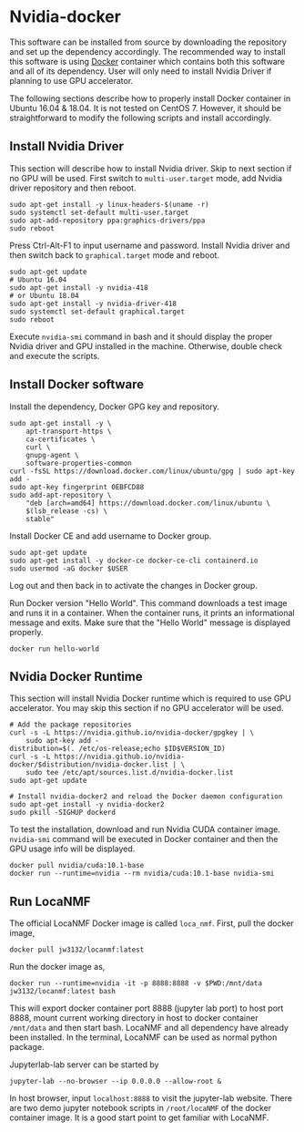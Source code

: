 # Nvidia-docker


This software can be installed from source by downloading the repository and set up
the dependency accordingly. The recommended way to install this 
software is using [Docker](https://www.docker.com/why-docker) container which contains both this software and all of its 
dependency. User will only need to install Nvidia Driver if planning to use GPU 
accelerator.

The following sections describe how to properly install Docker container in Ubuntu 
16.04 & 18.04. It is not tested on CentOS 7. However, it should be 
straightforward to modify the following scripts and install accordingly. 


## Install Nvidia Driver

This section will describe how to install Nvidia driver. Skip to next section if no GPU 
will be used. First switch to `multi-user.target` mode, add Nvidia driver repository and then reboot.

```
sudo apt-get install -y linux-headers-$(uname -r)
sudo systemctl set-default multi-user.target
sudo apt-add-repository ppa:graphics-drivers/ppa
sudo reboot
```

Press Ctrl-Alt-F1 to input username and password. Install Nvidia driver and then
switch back to `graphical.target` mode and reboot.

```
sudo apt-get update
# Ubuntu 16.04
sudo apt-get install -y nvidia-418
# or Ubuntu 18.04
sudo apt-get install -y nvidia-driver-418
sudo systemctl set-default graphical.target
sudo reboot
```

Execute `nvidia-smi` command in bash and it should display the proper Nvidia driver and 
GPU installed in the machine. Otherwise, double check and execute the scripts.

## Install Docker software

Install the dependency, Docker GPG key and repository.

```
sudo apt-get install -y \
    apt-transport-https \
    ca-certificates \
    curl \
    gnupg-agent \
    software-properties-common
curl -fsSL https://download.docker.com/linux/ubuntu/gpg | sudo apt-key add -
sudo apt-key fingerprint 0EBFCD88
sudo add-apt-repository \
    "deb [arch=amd64] https://download.docker.com/linux/ubuntu \
    $(lsb_release -cs) \
    stable"
```

Install Docker CE and add username to Docker group.

```
sudo apt-get update
sudo apt-get install -y docker-ce docker-ce-cli containerd.io
sudo usermod -aG docker $USER
```

Log out and then back in to activate the changes in Docker group.

Run Docker version "Hello World". This command downloads a test image and runs it in 
a container. When the container runs, it prints an informational message and exits.
Make sure that the "Hello World" message is displayed properly.

```
docker run hello-world
```

## Nvidia Docker Runtime 

This section will install Nvidia Docker runtime which is required to use GPU accelerator.
You may skip this section if no GPU accelerator will be used.

```
# Add the package repositories
curl -s -L https://nvidia.github.io/nvidia-docker/gpgkey | \
    sudo apt-key add -
distribution=$(. /etc/os-release;echo $ID$VERSION_ID)
curl -s -L https://nvidia.github.io/nvidia-docker/$distribution/nvidia-docker.list | \
    sudo tee /etc/apt/sources.list.d/nvidia-docker.list
sudo apt-get update

# Install nvidia-docker2 and reload the Docker daemon configuration
sudo apt-get install -y nvidia-docker2
sudo pkill -SIGHUP dockerd
```

To test the installation, download and run Nvidia CUDA container image. `nvidia-smi` command will be
executed in Docker container and then the GPU usage info will be displayed. 

```
docker pull nvidia/cuda:10.1-base
docker run --runtime=nvidia --rm nvidia/cuda:10.1-base nvidia-smi
```

## Run LocaNMF

The official LocaNMF Docker image is called `loca_nmf`. First, pull the docker image,

```
docker pull jw3132/locanmf:latest
```

Run the docker image as,

```
docker run --runtime=nvidia -it -p 8888:8888 -v $PWD:/mnt/data jw3132/locanmf:latest bash
```

This will export docker container port 8888 (jupyter lab port) to host port 8888, 
mount current working
 directory in host to docker container `/mnt/data` and then start bash. 
LocaNMF and all dependency have already been installed. In the terminal, LocaNMF can be used as
normal python package. 

Jupyterlab-lab server can be started by

```
jupyter-lab --no-browser --ip 0.0.0.0 --allow-root &
```

In host browser, input `localhost:8888` to visit the jupyter-lab website. There are two demo
jupyter notebook scripts in `/root/locaNMF` of the docker container image. It is a good start 
point to get familiar with LocaNMF.


